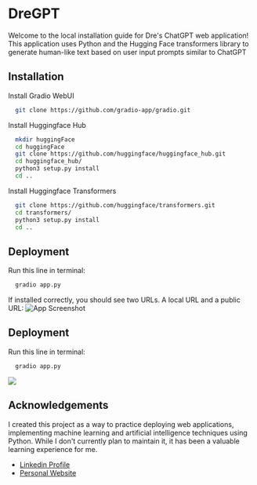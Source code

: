 
# DreGPT

Welcome to the local installation guide for Dre's ChatGPT web application! This application uses Python and the Hugging Face transformers library to generate human-like text based on user input prompts similar to ChatGPT
## Installation

Install Gradio WebUI

```bash
  git clone https://github.com/gradio-app/gradio.git
```

Install Huggingface Hub

```bash
  mkdir huggingFace
  cd huggingFace
  git clone https://github.com/huggingface/huggingface_hub.git
  cd huggingface_hub/
  python3 setup.py install
  cd ..

```
Install Huggingface Transformers

```bash
  git clone https://github.com/huggingface/transformers.git
  cd transformers/
  python3 setup.py install
  cd ..

```




## Deployment
Run this line in terminal:

```bash
  gradio app.py
```

If installed correctly, you should see two URLs. A local URL and a public URL:
![App Screenshot](https://dredyson.com/wp-content/uploads/2023/02/Screen-Shot-2023-02-17-at-5.51.30-PM.png)




## Deployment
Run this line in terminal:

```bash
  gradio app.py
```
![](https://dredyson.com/wp-content/uploads/2023/02/Screen-Recording-2023-02-17-at-5.58.59-PM-scaled.gif)


## Acknowledgements

I created this project as a way to practice deploying web applications, implementing machine learning and artificial intelligence techniques using Python. While I don't currently plan to maintain it, it has been a valuable learning experience for me.
- [Linkedin Profile](https://www.linkedin.com/in/ergosumdre)
- [Personal Website](https://www.dredyson.com)


